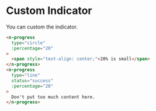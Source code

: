 # Custom Indicator
You can custom the indicator.
```html
<n-progress
  type="circle"
  :percentage="20"
>
  <span style="text-align: center;">20% is small</span>
</n-progress>
<n-progress
  type="line"
  status="success"
  :percentage="20"
>
  Don't put too much content here.
</n-progress>
```
